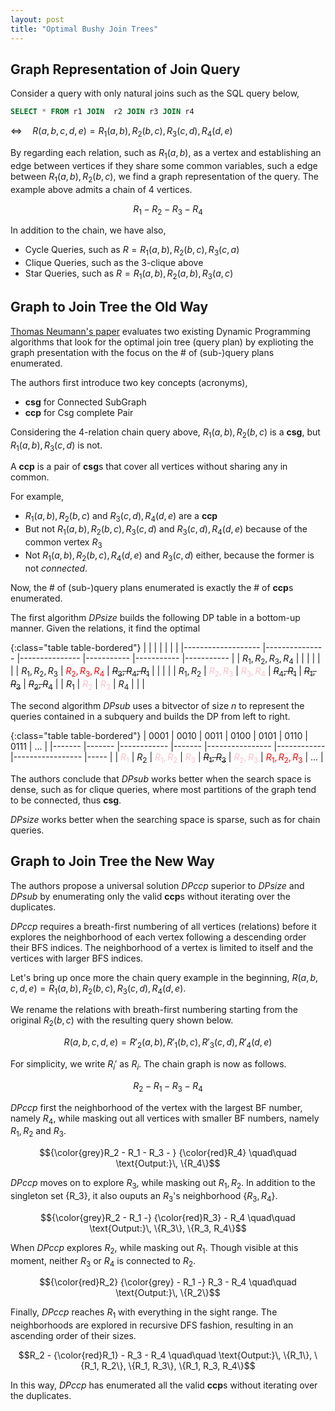 ```yaml
---
layout: post
title: "Optimal Bushy Join Trees"
---
```


## Graph Representation of Join Query

Consider a query with only natural joins such as the SQL query below,


```SQL
SELECT * FROM r1 JOIN  r2 JOIN r3 JOIN r4
```

$\Leftrightarrow \quad R(a, b, c, d, e) = R_1(a, b), R_2(b, c), R_3(c, d), R_4(d, e)$

By regarding each relation, such as $R_1(a, b)$, as a vertex and establishing an edge between vertices if they share some common variables, such a edge between $R_1(a, b), R_2(b, c)$, we find a graph representation of the query. The example above admits a chain of 4 vertices.

$$R_1 - R_2 - R_3 - R_4$$

In addition to the chain, we have also,
- Cycle Queries, such as $R = R_1(a, b), R_2(b, c), R_3(c, a)$
- Clique Queries, such as the 3-clique above
- Star Queries, such as $R = R_1(a, b), R_2(a, b), R_3(a, c)$

## Graph to Join Tree the Old Way

[Thomas Neumann's paper](https://dl.acm.org/doi/10.5555/1182635.1164207) evaluates two existing Dynamic Programming algorithms that look for the optimal join tree (query plan) by explioting the graph presentation with the focus on the # of (sub-)query plans enumerated.

The authors first introduce two key concepts (acronyms),
- **csg** for Connected SubGraph 
- **ccp** for Csg complete Pair

Considering the 4-relation chain query above, $R_1(a, b), R_2(b, c)$ is a **csg**, but $R_1(a, b), R_3(c, d)$ is not.

A **ccp** is a pair of **csg**s that cover all vertices without sharing any in common.

For example,
- $R_1(a, b), R_2(b, c)$ and $R_3(c, d), R_4(d, e)$ are a **ccp**
- But not $R_1(a, b), R_2(b, c), R_3(c, d)$ and $R_3(c, d), R_4(d, e)$ because of the common vertex $R_3$
- Not $R_1(a, b), R_2(b, c), R_4(d, e)$ and $R_3(c, d)$ either, because the former is not *connected*.

Now, the # of (sub-)query plans enumerated is exactly the # of **ccp**s enumerated.

The first algorithm $DPsize$ builds the following DP table in a bottom-up manner. Given the relations, it find the optimal 

{:class="table table-bordered"}
|               	|               	|               	|           	|           	|           	|
|-------------------	|---------------	|---------------	|-----------	|-----------	|-----------	|
| $R_1,R_2,R_3,R_4$ 	|               	|               	|           	|           	|           	|
| $R_1,R_2,R_3$     	| <span style="color:red">$R_2,R_3,R_4$</span> 	| ~~$R_3,R_4,R_1$~~ 	|           	|           	|           	|
| $R_1,R_2$         	| <span style="color:pink">$R_2,R_3$</span>     	| <span style="color:pink">$R_3,R_4$</span>     	| ~~$R_4,R_1$~~ 	| ~~$R_1,R_3$~~ 	| ~~$R_2,R_4$~~ 	|
| $R_1$             	| <span style="color:pink">$R_2$</span>         	| <span style="color:pink">$R_3$</span>         	| $R_4$     	|           	|           	|

The second algorithm $DPsub$ uses a bitvector of size $n$ to represent the queries contained in a subquery and builds the DP from left to right.

{:class="table table-bordered"}
| 0001  	| 0010  	| 0011       	| 0100  	| 0101           	| 0110       	| 0111            	| ... 	|
|-------	|-------	|------------	|-------	|----------------	|------------	|-----------------	|-----	|
| <span style="color:pink">$R_1$</span> 	| $R_2$ 	| <span style="color:pink">$R_1, R_2$</span> 	| <span style="color:pink">$R_3$</span> 	| ~~$R_1, R_3$~~ 	| <span style="color:pink">$R_2, R_3$</span> 	| <span style="color:red">$R_1, R_2, R_3$</span> 	| ... 	|

The authors conclude that $DPsub$ works better when the search space is dense, such as for clique queries, where most partitions of the graph tend to be connected, thus **csg**.

$DPsize$ works better when the searching space is sparse, such as for chain queries.

## Graph to Join Tree the New Way

The authors propose a universal solution $DPccp$ superior to $DPsize$ and $DPsub$ by enumerating only the valid **ccp**s without iterating over the duplicates.

$DPccp$ requires a breath-first numbering of all vertices (relations) before it explores the neighborhood of each vertex following a descending order their BFS indices. The neighborhood of a vertex is limited to itself and the vertices with larger BFS indices.

Let's bring up once more the chain query example in the beginning, $R(a, b, c, d, e) = R_1(a, b), R_2(b, c), R_3(c, d), R_4(d, e)$.

We rename the relations with breath-first numbering starting from the original $R_2(b, c)$ with the resulting query shown below.

$$R(a, b, c, d, e) = R'_2(a, b), R'_1(b, c), R'_3(c, d), R'_4(d, e)$$

For simplicity, we write $R_i'$ as $R_i$. The chain graph is now as follows.

$$R_2 - R_1 - R_3 - R_4$$

$DPccp$ first the neighborhood of the vertex with the largest BF number, namely $R_4$, while masking out all vertices with smaller BF numbers, namely $R_1, R_2$ and $R_3$.

$${\color{grey}R_2 - R_1 - R_3 - } {\color{red}R_4} \quad\quad \text{Output:}\, \{R_4\}$$

$DPccp$ moves on to explore $R_3$, while masking out $R_1, R_2$. In addition to the singleton set \{R_3\}, it also ouputs an $R_3$'s neighborhood $\{R_3, R_4\}$.

$${\color{grey}R_2 - R_1 -} {\color{red}R_3} - R_4 \quad\quad \text{Output:}\, \{R_3\}, \{R_3, R_4\}$$

When $DPccp$ explores $R_2$, while masking out $R_1$. Though visible at this moment, neither $R_3$ or $R_4$ is connected to $R_2$.  

$${\color{red}R_2} {\color{grey} - R_1 -} R_3 - R_4 \quad\quad \text{Output:}\, \{R_2\}$$

Finally, $DPccp$ reaches $R_1$ with everything in the sight range. The neighborhoods are explored in recursive DFS fashion, resulting in an ascending order of their sizes.

$$R_2 - {\color{red}R_1} - R_3 - R_4 \quad\quad \text{Output:}\, \{R_1\}, \{R_1, R_2\}, \{R_1, R_3\}, \{R_1, R_3, R_4\}$$

In this way, $DPccp$ has enumerated all the valid **ccp**s without iterating over the duplicates.

